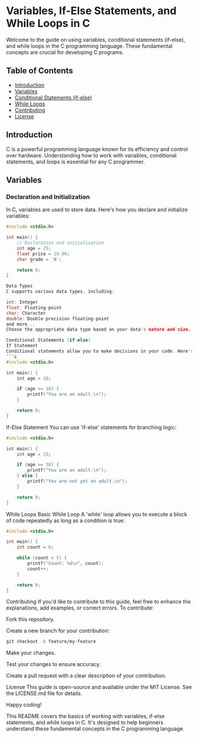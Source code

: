 # Variables, If-Else Statements, and While Loops in C

Welcome to the guide on using variables, conditional statements (if-else), and while loops in the C programming language. These fundamental concepts are crucial for developing C programs.

## Table of Contents

- [Introduction](#introduction)
- [Variables](#variables)
- [Conditional Statements (if-else)](#conditional-statements-if-else)
- [While Loops](#while-loops)
- [Contributing](#contributing)
- [License](#license)

## Introduction

C is a powerful programming language known for its efficiency and control over hardware. Understanding how to work with variables, conditional statements, and loops is essential for any C programmer.

## Variables

### Declaration and Initialization

In C, variables are used to store data. Here's how you declare and initialize variables:

```c
#include <stdio.h>

int main() {
    // Declaration and initialization
    int age = 25;
    float price = 19.99;
    char grade = 'A';

    return 0;
}

Data Types
C supports various data types, including:

int: Integer
float: Floating-point
char: Character
double: Double-precision floating-point
and more...
Choose the appropriate data type based on your data's nature and size.

Conditional Statements (if-else)
If Statement
Conditional statements allow you to make decisions in your code. Here's how to use the 'if' statement:
```c
#include <stdio.h>

int main() {
    int age = 18;

    if (age >= 18) {
        printf("You are an adult.\n");
    }

    return 0;
}
```

If-Else Statement
You can use 'if-else' statements for branching logic:

```c
#include <stdio.h>

int main() {
    int age = 15;

    if (age >= 18) {
        printf("You are an adult.\n");
    } else {
        printf("You are not yet an adult.\n");
    }

    return 0;
}
```
While Loops
Basic While Loop
A 'while' loop allows you to execute a block of code repeatedly as long as a condition is true:

```c
#include <stdio.h>

int main() {
    int count = 0;

    while (count < 5) {
        printf("Count: %d\n", count);
        count++;
    }

    return 0;
}
```

Contributing
If you'd like to contribute to this guide, feel free to enhance the explanations, add examples, or correct errors. To contribute:

Fork this repository.

Create a new branch for your contribution:

```bash
git checkout -b feature/my-feature
```
Make your changes.

Test your changes to ensure accuracy.

Create a pull request with a clear description of your contribution.

License
This guide is open-source and available under the MIT License. See the LICENSE.md file for details.

Happy coding!


This README covers the basics of working with variables, if-else statements, and while loops in C. It's designed to help beginners understand these fundamental concepts in the C programming language.


















